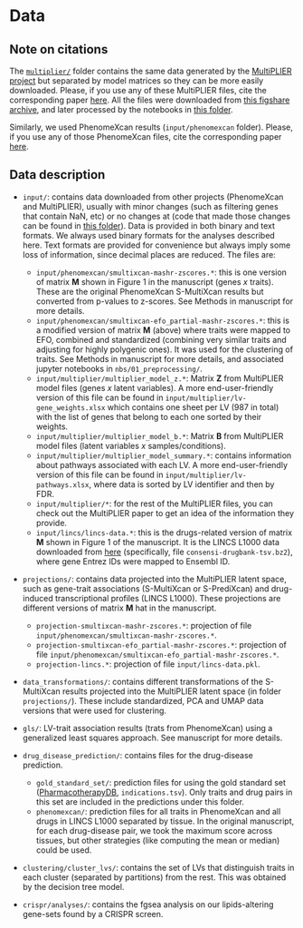# Data

## Note on citations

The [`multiplier/`](multiplier/) folder contains the same data generated by the [MultiPLIER project](https://github.com/greenelab/multi-plier) but separated by model matrices so they can be more easily downloaded.
Please, if you use any of these MultiPLIER files, cite the corresponding paper [here](https://doi.org/10.1016/j.cels.2019.04.003).
All the files were downloaded from [this figshare archive](https://doi.org/10.6084/m9.figshare.5716033.v4), and later processed by the notebooks in [this folder](https://github.com/greenelab/phenoplier/tree/master/nbs/01_preprocessing).

Similarly, we used PhenomeXcan results (`input/phenomexcan` folder).
Please, if you use any of those PhenomeXcan files, cite the corresponding paper [here](https://doi.org/10.1126/sciadv.aba2083).

## Data description

* `input/`: contains data downloaded from other projects (PhenomeXcan and MultiPLIER), usually with minor changes (such as filtering genes that contain NaN, etc) or no changes at  (code that made those changes can be found in [this folder](https://github.com/greenelab/phenoplier/tree/master/nbs/01_preprocessing)).
Data is provided in both binary and text formats.
We always used binary formats for the analyses described here. 
Text formats are provided for convenience but always imply some loss of information, since decimal places are reduced.
The files are:
  * `input/phenomexcan/smultixcan-mashr-zscores.*`: this is one version of matrix **M** shown in Figure 1 in the manuscript (genes *x* traits).
These are the original PhenomeXcan S-MultiXcan results but converted from p-values to z-scores.
See Methods in manuscript for more details.
  * `input/phenomexcan/smultixcan-efo_partial-mashr-zscores.*`: this is a modified version of matrix **M** (above) where traits were mapped to EFO, combined and standardized (combining very similar traits and adjusting for highly polygenic ones).
It was used for the clustering of traits.
See Methods in manuscript for more details, and associated jupyter notebooks in `nbs/01_preprocessing/`.
  * `input/multiplier/multiplier_model_z.*`: Matrix **Z** from MultiPLIER model files (genes *x* latent variables).
A more end-user-friendly version of this file can be found in `input/multiplier/lv-gene_weights.xlsx` which contains one sheet per LV (987 in total) with the list of genes that belong to each one sorted by their weights.
  * `input/multiplier/multiplier_model_b.*`: Matrix **B** from MultiPLIER model files (latent variables *x* samples/conditions).
  * `input/multiplier/multiplier_model_summary.*`: contains information about pathways associated with each LV.
A more end-user-friendly version of this file can be found in `input/multiplier/lv-pathways.xlsx`, where data is sorted by LV identifier and then by FDR.
  * `input/multiplier/*`: for the rest of the MultiPLIER files, you can check out the MultiPLIER paper to get an idea of the information they provide. 
  * `input/lincs/lincs-data.*`: this is the drugs-related version of matrix **M** shown in Figure 1 of the manuscript.
It is the LINCS L1000 data downloaded from [here](https://doi.org/10.6084/m9.figshare.3085426.v1) (specifically, file `consensi-drugbank-tsv.bz2`), where gene Entrez IDs were mapped to Ensembl ID.

* `projections/`: contains data projected into the MultiPLIER latent space, such as gene-trait associations (S-MultiXcan or S-PrediXcan) and drug-induced transcriptional profiles (LINCS L1000).
These projections are different versions of matrix **M** hat in the manuscript.
  * `projection-smultixcan-mashr-zscores.*`: projection of file `input/phenomexcan/smultixcan-mashr-zscores.*`.
  * `projection-smultixcan-efo_partial-mashr-zscores.*`: projection of file `input/phenomexcan/smultixcan-efo_partial-mashr-zscores.*`.
  * `projection-lincs.*`: projection of file `input/lincs-data.pkl`.

* `data_transformations/`: contains different transformations of the S-MultiXcan results projected into the MultiPLIER latent space (in folder `projections/`). These include standardized, PCA and UMAP data versions that were used for clustering.

* `gls/`: LV-trait association results (trats from PhenomeXcan) using a generalized least squares approach.
See manuscript for more details.

* `drug_disease_prediction/`: contains files for the drug-disease prediction.
  * `gold_standard_set/`: prediction files for using the gold standard set ([PharmacotherapyDB](https://doi.org/10.6084/m9.figshare.3103054.v1), `indications.tsv`).
Only traits and drug pairs in this set are included in the predictions under this folder.
  * `phenomexcan/`: prediction files for all traits in PhenomeXcan and all drugs in LINCS L1000 separated by tissue.
In the original manuscript, for each drug-disease pair, we took the maximum score across tissues, but other strategies (like computing the mean or median) could be used.

* `clustering/cluster_lvs/`: contains the set of LVs that distinguish traits in each cluster (separated by partitions) from the rest.
This was obtained by the decision tree model.

* `crispr/analyses/`: contains the fgsea analysis on our lipids-altering gene-sets found by a CRISPR screen.
